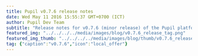 ```yaml
---
title: Pupil v0.7.6 release notes
date: Wed May 11 2016 15:55:37 GMT+0700 (ICT)
author: Pupil Dev Team
subtitle: "Release notes for v0.7.6 (minor release) of the Pupil platform. Includes improvements to the video backend, improved logging, and new plugins..."
featured_img: "../../../../media/images/blog/v0.7.6_release_tag.png"
featured_img_thumb: "../../../../media/images/blog/thumb/v0.7.6_release_tag.png"
tag: {"caption":"v0.7.6","icon":"local_offer"}
---
```


<script src="//cdn.rawgit.com/showdownjs/showdown/1.3.0/dist/showdown.min.js"></script>
<script type="text/javascript">
document.addEventListener("DOMContentLoaded", function(event) { 
	$(document).ready(function() {
		$.ajax({
			type: 'GET',
			url: "https://api.github.com/repos/pupil-labs/pupil/releases/tags/v0.7.6",
			dataType: "jsonp",
			success: function(data, textStatus,jaXHR){
				var converter = new showdown.Converter();
				var text = data.data.body;
				var html = converter.makeHtml(text); 
				$('section[class~="content"]').html(html);
				$('a[href="#downloads"]').prop('href',data.data.html_url);
			}
		});
	});
});
</script>
